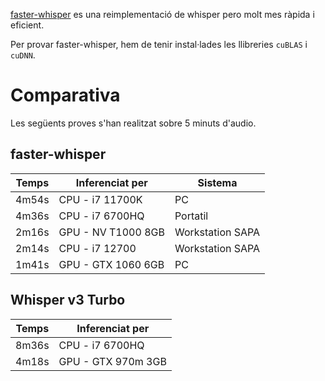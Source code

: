 [faster-whisper](https://github.com/SYSTRAN/faster-whisper) es una reimplementació de whisper pero molt mes ràpida i eficient.

Per provar faster-whisper, hem de tenir instal·lades les llibreries `cuBLAS` i `cuDNN`.

# Comparativa

Les següents proves s'han realitzat sobre 5 minuts d'audio.



## faster-whisper

| Temps | Inferenciat per    | Sistema          |
| ----- | ------------------ | ---------------- |
| 4m54s | CPU - i7 11700K    | PC               |
| 4m36s | CPU - i7 6700HQ    | Portatil         |
| 2m16s | GPU - NV T1000 8GB | Workstation SAPA |
| 2m14s | CPU - i7 12700     | Workstation SAPA |
| 1m41s | GPU - GTX 1060 6GB | PC               |


## Whisper v3 Turbo

| Temps | Inferenciat per    |
| ----- | ------------------ |
| 8m36s | CPU - i7 6700HQ    |
| 4m18s | GPU - GTX 970m 3GB |

